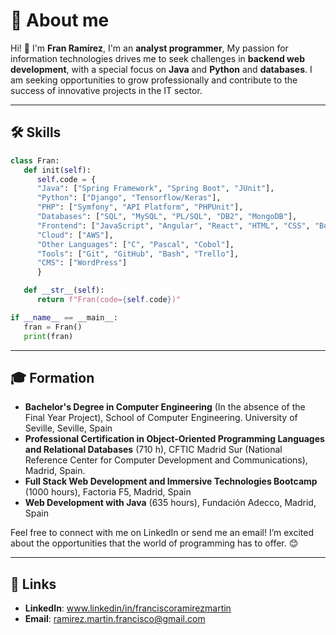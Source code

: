 # 🚀 About me

Hi! 👋 I'm **Fran Ramírez**, I'm an **analyst programmer**, My passion for information technologies drives me to seek challenges in **backend web development**, with a special focus on **Java** and **Python** and **databases**. I am seeking opportunities to grow professionally and contribute to the success of innovative projects in the IT sector.

---
## 🛠 Skills

```python
class Fran:
   def init(self):
      self.code = {
      "Java": ["Spring Framework", "Spring Boot", "JUnit"],
      "Python": ["Django", "Tensorflow/Keras"],
      "PHP": ["Symfony", "API Platform", "PHPUnit"],
      "Databases": ["SQL", "MySQL", "PL/SQL", "DB2", "MongoDB"],
      "Frontend": ["JavaScript", "Angular", "React", "HTML", "CSS", "Bootstrap", "NodeJs", "jQuery"],
      "Cloud": ["AWS"],
      "Other Languages": ["C", "Pascal", "Cobol"],
      "Tools": ["Git", "GitHub", "Bash", "Trello"],
      "CMS": ["WordPress"]
      }

   def __str__(self):
      return f"Fran(code={self.code})"

if __name__ == __main__:
   fran = Fran()
   print(fran)
```
---
 ## 🎓 Formation

- **Bachelor's Degree in Computer Engineering** (In the absence of the Final Year Project), School of Computer Engineering. University of Seville, Seville, Spain
- **Professional Certification in Object-Oriented Programming Languages and Relational Databases** (710 h), CFTIC Madrid Sur (National Reference Center for Computer Development and Communications), Madrid, Spain.
- **Full Stack Web Development and Immersive Technologies Bootcamp** (1000 hours), Factoria F5, Madrid, Spain
- **Web Development with Java** (635 hours), Fundación Adecco, Madrid, Spain

Feel free to connect with me on LinkedIn or send me an email! I’m excited about the opportunities that the world of programming has to offer. 😊

---
## 🔗 Links

- **LinkedIn**: www.linkedin/in/franciscoramirezmartin
- **Email**: ramirez.martin.francisco@gmail.com

<!--
**fran-eliot/fran-eliot** is a ✨ _special_ ✨ repository because its `README.md` (this file) appears on your GitHub profile.

Here are some ideas to get you started:

- 🔭 I’m currently working on ...
- 🌱 I’m currently learning ...
- 👯 I’m looking to collaborate on ...
- 🤔 I’m looking for help with ...
- 💬 Ask me about ...
- 📫 How to reach me: ...
- 😄 Pronouns: ...
- ⚡ Fun fact: ...
-->
